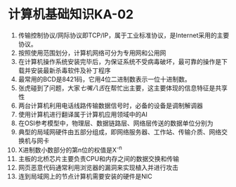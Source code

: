 # 计算机基础知识KA-02
1. 传输控制协议/网际协议即TCP/IP，属于工业标准协议，是Internet采用的主要协议。
2. 按照使用范围划分，计算机网络可分为专用网和公用网
3. 在计算机操作系统安装完毕后，为保证系统不受病毒破坏，最可靠的操作是下载并安装最新杀毒软件及补丁程序
4. 最常用的BCD是8421码，它用4位二进制数表示一位十进制数。
5. 张虎碰到了问题，大家*七嘴八舌*在帮忙出主要，这主要体现的信息特征是共享性
6. 两台计算机利用电话线路传输数据信号时，必备的设备是调制解调器
7. 使用计算机进行翻译属于计算机应用领域中的AI
8. 在OSI参考模型中，物理层、数据链路层、网络层传送的数据单位分别为
9. 典型的局域网硬件由五部分组成，即网络服务器、工作站、传输介质、网络交换机与网卡
10. X进制数小数部分的第n位的权值是X<sup>-n</sup>
11. 主板的北桥芯片主要负责CPU和内存之间的数据交换和传输
12. 网页恶意代码通常利用浏览器的漏洞来实现植入并进行攻击
13. 连到局域网上的节点计算机需要安装的硬件是NIC
